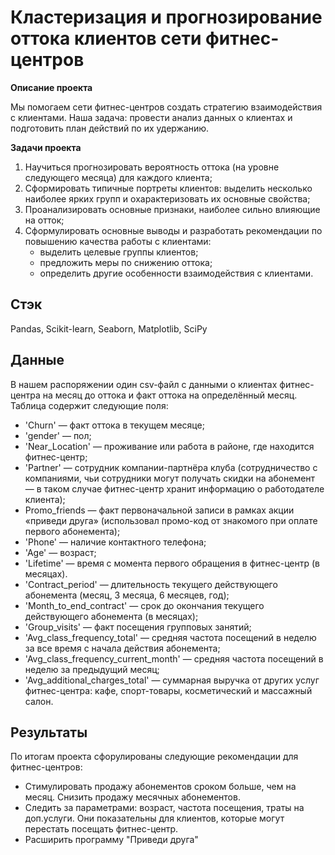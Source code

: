 # Кластеризация и прогнозирование оттока клиентов сети фитнес-центров

**Описание проекта**

Мы помогаем сети фитнес-центров создать стратегию взаимодействия с клиентами. Наша задача: провести анализ данных о клиентах и подготовить план действий по их удержанию.

**Задачи проекта**

1. Научиться прогнозировать вероятность оттока (на уровне следующего месяца) для каждого клиента;
2. Сформировать типичные портреты клиентов: выделить несколько наиболее ярких групп и охарактеризовать их основные свойства;
3. Проанализировать основные признаки, наиболее сильно влияющие на отток;
4. Сформулировать основные выводы и разработать рекомендации по повышению качества работы с клиентами:
    - выделить целевые группы клиентов;
    - предложить меры по снижению оттока;
    - определить другие особенности взаимодействия с клиентами.

## Стэк
Pandas, Scikit-learn, Seaborn, Matplotlib, SciPy

## Данные

В нашем распоряжении один csv-файл с данными о клиентах фитнес-центра на месяц до оттока и факт оттока на определённый месяц.
Таблица содержит следующие поля:

- 'Churn' — факт оттока в текущем месяце;
- 'gender' — пол;
- 'Near_Location' — проживание или работа в районе, где находится фитнес-центр;
- 'Partner' — сотрудник компании-партнёра клуба (сотрудничество с компаниями, чьи сотрудники могут получать скидки на абонемент — в таком случае фитнес-центр хранит информацию о работодателе клиента);
- Promo_friends — факт первоначальной записи в рамках акции «приведи друга» (использовал промо-код от знакомого при оплате первого абонемента);
- 'Phone' — наличие контактного телефона;
- 'Age' — возраст;
- 'Lifetime' — время с момента первого обращения в фитнес-центр (в месяцах).
- 'Contract_period' — длительность текущего действующего абонемента (месяц, 3 месяца, 6 месяцев, год);
- 'Month_to_end_contract' — срок до окончания текущего действующего абонемента (в месяцах);
- 'Group_visits' — факт посещения групповых занятий;
- 'Avg_class_frequency_total' — средняя частота посещений в неделю за все время с начала действия абонемента;
- 'Avg_class_frequency_current_month' — средняя частота посещений в неделю за предыдущий месяц;
- 'Avg_additional_charges_total' — суммарная выручка от других услуг фитнес-центра: кафе, спорт-товары, косметический и массажный салон.

## Результаты
По итогам проекта сфорулированы следующие рекомендации для фитнес-центров:
- Стимулировать продажу абонементов сроком больше, чем на месяц. Снизить продажу месячных абонементов. 
- Следить за параметрами: возраст, частота посещения, траты на доп.услуги. Они показательны для клиентов, которые могут перестать посещать фитнес-центр.   
- Расширить программу "Приведи друга"
